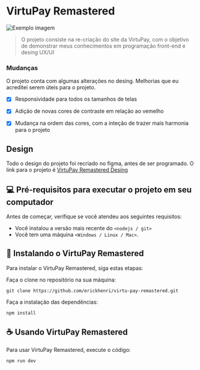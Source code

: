 # VirtuPay Remastered


<img src="imagem.png" alt="Exemplo imagem">

> O projeto consiste na re-criação do site da VirtuPay, com o objetivo de demonstrar meus conhecimentos em programação front-end e desing UX/UI

### Mudanças

O projeto conta com algumas alterações no desing. Melhorias que eu acreditei serem úteis para o projeto.

- [x] Responsividade para todos os tamanhos de telas
- [x] Adição de novas cores de contraste em relação ao vemelho
- [x] Mudança na ordem das cores, com a inteção de trazer mais harmonia para o projeto


## Design

Todo o design do projeto foi recriado no figma, antes de ser programado. O link para o projeto é <a href="https://www.figma.com/design/aLWpONxCsfwlSWSIVioNV5/VirtuPay-Remastered-Desing">VirtuPay Remastered Desing</a>

## 💻 Pré-requisitos para executar o projeto em seu computador

Antes de começar, verifique se você atendeu aos seguintes requisitos:

- Você instalou a versão mais recente do `<nodejs / git>`
- Você tem uma máquina `<Windows / Linux / Mac>`.

## 🚀 Instalando o VirtuPay Remastered

Para instalar o VirtuPay Remastered, siga estas etapas:

Faça o clone no repositório na sua máquina:

```
git clone https://github.com/erickhenri/virtu-pay-remastered.git
```

Faça a instalação das dependências:

```
npm install
```

## ☕ Usando VirtuPay Remastered

Para usar VirtuPay Remastered, execute o código:

```
npm run dev
```

